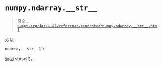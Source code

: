 # `numpy.ndarray.__str__`

> 原文：[`numpy.org/doc/1.26/reference/generated/numpy.ndarray.__str__.html`](https://numpy.org/doc/1.26/reference/generated/numpy.ndarray.__str__.html)

方法

```py
ndarray.__str__(/)
```

返回 str(self)。
